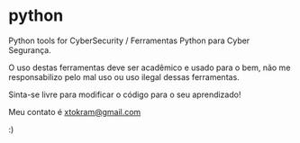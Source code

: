 # python



Python tools for CyberSecurity / Ferramentas Python para Cyber Segurança.

O uso destas ferramentas deve ser acadêmico e usado para o bem, não me responsabilizo pelo mal uso ou uso ilegal dessas ferramentas.

Sinta-se livre para modificar o código para o seu aprendizado!

Meu contato é xtokram@gmail.com


:) 
